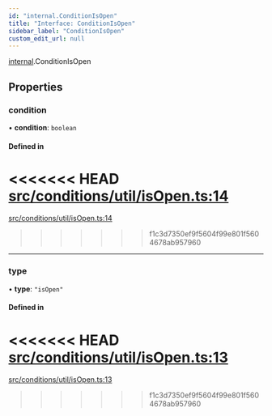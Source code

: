 ```yaml
---
id: "internal.ConditionIsOpen"
title: "Interface: ConditionIsOpen"
sidebar_label: "ConditionIsOpen"
custom_edit_url: null
---
```


<!-- @format -->

[internal](../modules/internal.md).ConditionIsOpen

## Properties

### condition

• **condition**: `boolean`

#### Defined in

<<<<<<< HEAD
[src/conditions/util/isOpen.ts:14](https://github.com/Resnovas/smartcloud/blob/b9e22a9/src/conditions/util/isOpen.ts#L14)
=======
[src/conditions/util/isOpen.ts:14](https://github.com/Resnovas/smartcloud/blob/b91f5b4/src/conditions/util/isOpen.ts#L14)

> > > > > > > f1c3d7350ef9f5604f99e801f5604678ab957960

---

### type

• **type**: `"isOpen"`

#### Defined in

<<<<<<< HEAD
[src/conditions/util/isOpen.ts:13](https://github.com/Resnovas/smartcloud/blob/b9e22a9/src/conditions/util/isOpen.ts#L13)
=======
[src/conditions/util/isOpen.ts:13](https://github.com/Resnovas/smartcloud/blob/b91f5b4/src/conditions/util/isOpen.ts#L13)

> > > > > > > f1c3d7350ef9f5604f99e801f5604678ab957960
